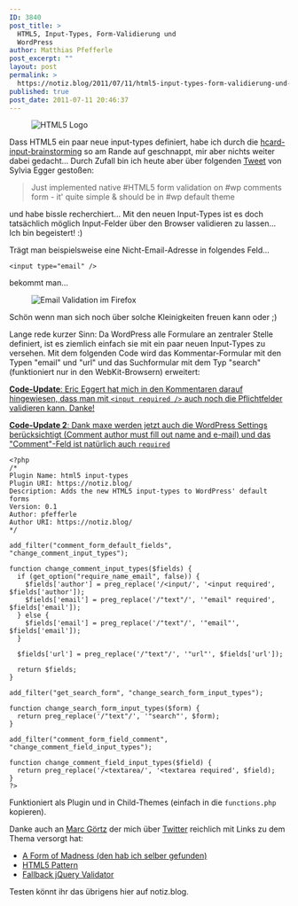 ```yaml
---
ID: 3840
post_title: >
  HTML5, Input-Types, Form-Validierung und
  WordPress
author: Matthias Pfefferle
post_excerpt: ""
layout: post
permalink: >
  https://notiz.blog/2011/07/11/html5-input-types-form-validierung-und-wordpress/
published: true
post_date: 2011-07-11 20:46:37
---
```

<!-- wp:image {"align":"right"} -->
<figure class="wp-block-image alignright" style="max-width:50%"><img src="https://notiz.blog/wp-content/uploads/2011/07/HTML5_Logo_256.png" alt="HTML5 Logo" /></figure>
<!-- /wp:image -->

<!-- wp:paragraph -->
<p>Dass HTML5 ein paar neue input-types definiert, habe ich durch die <a href="http://microformats.org/wiki/hcard-input-brainstorming#HTML5_input_types">hcard-input-brainstorming</a> so am Rande auf geschnappt, mir aber nichts weiter dabei gedacht... Durch Zufall bin ich heute aber über folgenden <a href="http://twitter.com/sprungmarkers/status/90305500108947457">Tweet</a> von Sylvia Egger gestoßen:</p>
<!-- /wp:paragraph -->

<!-- wp:quote -->
<blockquote class="wp-block-quote">
    <p>Just implemented native #HTML5 form validation on #wp comments form - it&#x27; quite simple &amp; should be in #wp default theme</p>
</blockquote>
<!-- /wp:quote -->

<!-- wp:paragraph -->
<p>und habe bissle recherchiert... Mit den neuen Input-Types ist es doch tatsächlich möglich Input-Felder über den Browser validieren zu lassen... Ich bin begeistert! :)</p>
<!-- /wp:paragraph -->

<!-- wp:paragraph -->
<p>Trägt man beispielsweise eine Nicht-Email-Adresse in folgendes Feld...</p>
<!-- /wp:paragraph -->

<!-- wp:code -->
<pre class="wp-block-code"><code>&lt;input type=&quot;email&quot; /&gt;</code></pre>
<!-- /wp:code -->

<!-- wp:paragraph -->
<p>bekommt man...</p>
<!-- /wp:paragraph -->

<!-- wp:image {"align":"center"} -->
<figure class="wp-block-image aligncenter"><img src="https://notiz.blog/wp-content/uploads/2011/07/firefox-email-validation.jpg" alt="Email Validation im Firefox" /></figure>
<!-- /wp:image -->

<!-- wp:paragraph -->
<p>Schön wenn man sich noch über solche Kleinigkeiten freuen kann oder ;)</p>
<!-- /wp:paragraph -->

<!-- wp:paragraph -->
<p>Lange rede kurzer Sinn: Da WordPress alle Formulare an zentraler Stelle definiert, ist es ziemlich einfach sie mit ein paar neuen Input-Types zu versehen. Mit dem folgenden Code wird das Kommentar-Formular mit den Typen &quot;email&quot; und &quot;url&quot; und das Suchformular mit dem Typ &quot;search&quot; (funktioniert nur in den WebKit-Browsern) erweitert:</p>
<!-- /wp:paragraph -->

<!-- wp:paragraph -->
<p><ins><strong>Code-Update</strong>: <a href="http://yatil.de/">Eric Eggert</a> hat mich in den <a href="https://notiz.blog/2011/07/11/html5-input-types-form-validierung-und-wordpress/#comment-173210">Kommentaren</a> darauf hingewiesen, dass man mit <code>&lt;input required /&gt;</code> auch noch die Pflichtfelder validieren kann. Danke!</ins></p>
<!-- /wp:paragraph -->

<!-- wp:paragraph -->
<p><ins><strong>Code-Update 2</strong>: Dank <a href="http://www.im-tal.net">maxe</a> werden jetzt auch die WordPress Settings berücksichtigt (Comment author must fill out name and e-mail) und das &quot;Comment&quot;-Feld ist natürlich auch <code>required</code></ins></p>
<!-- /wp:paragraph -->

<!-- wp:code -->
<pre class="wp-block-code"><code>&lt;?php
/*
Plugin Name: html5 input-types
Plugin URI: https://notiz.blog/
Description: Adds the new HTML5 input-types to WordPress&#x27; default forms
Version: 0.1
Author: pfefferle
Author URI: https://notiz.blog/
*/

add_filter(&quot;comment_form_default_fields&quot;, &quot;change_comment_input_types&quot;);

function change_comment_input_types($fields) {
  if (get_option(&quot;require_name_email&quot;, false)) {
    $fields[&#x27;author&#x27;] = preg_replace(&#x27;/&lt;input/&#x27;, &#x27;&lt;input required&#x27;, $fields[&#x27;author&#x27;]);
    $fields[&#x27;email&#x27;] = preg_replace(&#x27;/&quot;text&quot;/&#x27;, &#x27;&quot;email&quot; required&#x27;, $fields[&#x27;email&#x27;]);
  } else {
    $fields[&#x27;email&#x27;] = preg_replace(&#x27;/&quot;text&quot;/&#x27;, &#x27;&quot;email&quot;&#x27;, $fields[&#x27;email&#x27;]);
  }

  $fields[&#x27;url&#x27;] = preg_replace(&#x27;/&quot;text&quot;/&#x27;, &#x27;&quot;url&quot;&#x27;, $fields[&#x27;url&#x27;]);

  return $fields;
}

add_filter(&quot;get_search_form&quot;, &quot;change_search_form_input_types&quot;);

function change_search_form_input_types($form) {
  return preg_replace(&#x27;/&quot;text&quot;/&#x27;, &#x27;&quot;search&quot;&#x27;, $form);
}

add_filter(&quot;comment_form_field_comment&quot;, &quot;change_comment_field_input_types&quot;);

function change_comment_field_input_types($field) {
  return preg_replace(&#x27;/&lt;textarea/&#x27;, &#x27;&lt;textarea required&#x27;, $field);
}
?&gt;</code></pre>
<!-- /wp:code -->

<!-- wp:paragraph -->
<p>Funktioniert als Plugin und in Child-Themes (einfach in die <code>functions.php</code> kopieren).</p>
<!-- /wp:paragraph -->

<!-- wp:paragraph -->
<p>Danke auch an <a href="http://marcgoertz.de/">Marc Görtz</a> der mich über <a href="http://twitter.com/dreamseer">Twitter</a> reichlich mit Links zu dem Thema versorgt hat:</p>
<!-- /wp:paragraph -->

<!-- wp:list -->
<ul>
    <li><a href="http://diveintohtml5.info/forms.html">A Form of Madness (den hab ich selber gefunden)</a></li>
    <li><a href="http://html5pattern.com/">HTML5 Pattern</a></li>
    <li><a href="http://flowplayer.org/tools/demos/validator/index.html">Fallback jQuery Validator</a></li>
</ul>
<!-- /wp:list -->

<!-- wp:paragraph -->
<p>Testen könnt ihr das übrigens hier auf notiz.blog.</p>
<!-- /wp:paragraph -->
